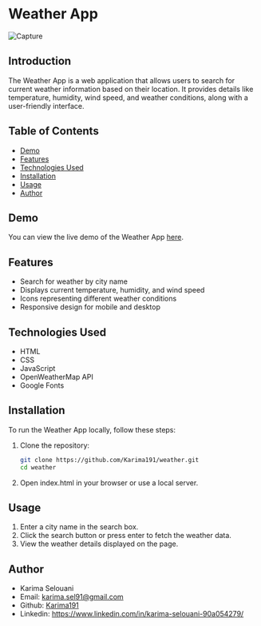 
# Weather App

![Capture](https://github.com/user-attachments/assets/1149f8c0-f8fa-4fbd-bed9-213e7f9208bb)


## Introduction
The Weather App is a web application that allows users to search for current weather information based on their location. It provides details like temperature, humidity, wind speed, and weather conditions, along with a user-friendly interface.

## Table of Contents
- [Demo](#demo)
- [Features](#features)
- [Technologies Used](#technologies-used)
- [Installation](#installation)
- [Usage](#usage)
- [Author](#author)

## Demo
You can view the live demo of the Weather App [here](https://www.youtube.com/watch?v=c0zdjuurgJw).

## Features
- Search for weather by city name
- Displays current temperature, humidity, and wind speed
- Icons representing different weather conditions
- Responsive design for mobile and desktop

## Technologies Used
- HTML
- CSS
- JavaScript
- OpenWeatherMap API
- Google Fonts

## Installation
To run the Weather App locally, follow these steps:

1. Clone the repository:
   ```bash
   git clone https://github.com/Karima191/weather.git
   cd weather
2. Open index.html in your browser or use a local server.

## Usage
1. Enter a city name in the search box.
2. Click the search button or press enter to fetch the weather data.
3. View the weather details displayed on the page.

## Author
   * Karima Selouani
   * Email: karima.sel91@gmail.com
   * Github: [Karima191](https://github.com/Karima191)
   * Linkedin: https://www.linkedin.com/in/karima-selouani-90a054279/
